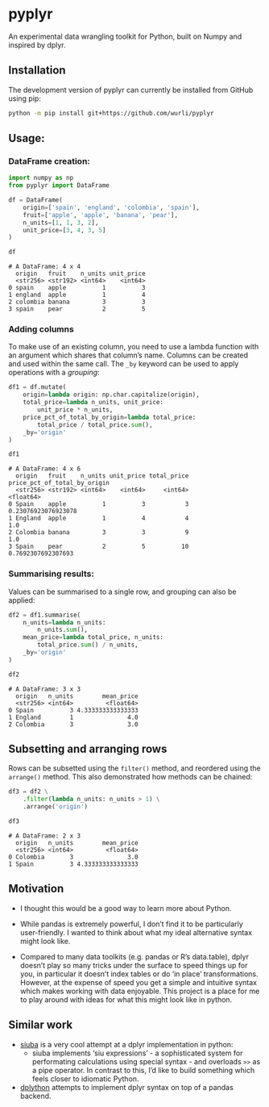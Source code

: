 # pyplyr

An experimental data wrangling toolkit for Python, built on Numpy and
inspired by dplyr.

## Installation

The development version of pyplyr can currently be installed from GitHub
using pip:

``` bash
python -m pip install git+https://github.com/wurli/pyplyr
```

## Usage:

### DataFrame creation:

``` python
import numpy as np
from pyplyr import DataFrame

df = DataFrame(
    origin=['spain', 'england', 'colombia', 'spain'],
    fruit=['apple', 'apple', 'banana', 'pear'],
    n_units=[1, 1, 3, 2],
    unit_price=[3, 4, 3, 5]
)

df
```

    # A DataFrame: 4 x 4
      origin   fruit    n_units unit_price
      <str256> <str192> <int64>    <int64>
    0 spain    apple          1          3
    1 england  apple          1          4
    2 colombia banana         3          3
    3 spain    pear           2          5

### Adding columns

To make use of an existing column, you need to use a lambda function
with an argument which shares that column’s name. Columns can be created
and used within the same call. The `_by` keyword can be used to apply
operations with a *grouping*:

``` python
df1 = df.mutate(
    origin=lambda origin: np.char.capitalize(origin),
    total_price=lambda n_units, unit_price: 
        unit_price * n_units,
    price_pct_of_total_by_origin=lambda total_price:
        total_price / total_price.sum(),
    _by='origin'
)

df1
```

    # A DataFrame: 4 x 6
      origin   fruit    n_units unit_price total_price price_pct_of_total_by_origin
      <str256> <str192> <int64>    <int64>     <int64>                    <float64>
    0 Spain    apple          1          3           3          0.23076923076923078
    1 England  apple          1          4           4                          1.0
    2 Colombia banana         3          3           9                          1.0
    3 Spain    pear           2          5          10           0.7692307692307693

### Summarising results:

Values can be summarised to a single row, and grouping can also be
applied:

``` python
df2 = df1.summarise(
    n_units=lambda n_units:
        n_units.sum(),
    mean_price=lambda total_price, n_units:
        total_price.sum() / n_units,
    _by='origin'
)

df2
```

    # A DataFrame: 3 x 3
      origin   n_units        mean_price
      <str256> <int64>         <float64>
    0 Spain          3 4.333333333333333
    1 England        1               4.0
    2 Colombia       3               3.0

## Subsetting and arranging rows

Rows can be subsetted using the `filter()` method, and reordered using
the `arrange()` method. This also demonstrated how methods can be
chained:

``` python
df3 = df2 \
    .filter(lambda n_units: n_units > 1) \
    .arrange('origin')

df3
```

    # A DataFrame: 2 x 3
      origin   n_units        mean_price
      <str256> <int64>         <float64>
    0 Colombia       3               3.0
    1 Spain          3 4.333333333333333

## Motivation

- I thought this would be a good way to learn more about Python.

- While pandas is extremely powerful, I don’t find it to be particularly
  user-friendly. I wanted to think about what my ideal alternative
  syntax might look like.

- Compared to many data toolkits (e.g. pandas or R’s data.table), dplyr
  doesn’t play so many tricks under the surface to speed things up for
  you, in particular it doesn’t index tables or do ‘in place’
  transformations. However, at the expense of speed you get a simple and
  intuitive syntax which makes working with data enjoyable. This project
  is a place for me to play around with ideas for what this might look
  like in python.

## Similar work

- [siuba](https://github.com/machow/siuba) is a very cool attempt at a
  dplyr implementation in python:
  - siuba implements ‘siu expressions’ - a sophisticated system for
    performating calculations using special syntax - and overloads `>>`
    as a pipe operator. In contrast to this, I’d like to build something
    which feels closer to idiomatic Python.
- [dplython](https://pythonhosted.org/dplython/) attempts to implement
  dplyr syntax on top of a pandas backend.
